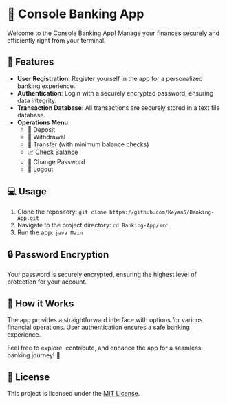 # 🏦 Console Banking App

Welcome to the Console Banking App! Manage your finances securely and efficiently right from your terminal.

## 🚀 Features

- **User Registration**: Register yourself in the app for a personalized banking experience.
- **Authentication**: Login with a securely encrypted password, ensuring data integrity.
- **Transaction Database**: All transactions are securely stored in a text file database.
- **Operations Menu**:
  - 💸 Deposit
  - 💸 Withdrawal
  - 💸 Transfer (with minimum balance checks)
  - 📈 Check Balance
  - 🔐 Change Password
  - 🚪 Logout

## 💻 Usage

1. Clone the repository: `git clone https://github.com/Keyan5/Banking-App.git`
2. Navigate to the project directory: `cd Banking-App/src`
3. Run the app: `java Main`

## 🔒 Password Encryption

Your password is securely encrypted, ensuring the highest level of protection for your account.

## 🌟 How it Works

The app provides a straightforward interface with options for various financial operations. User authentication ensures a safe banking experience.

Feel free to explore, contribute, and enhance the app for a seamless banking journey! 🚀

## 📝 License

This project is licensed under the [MIT License](LICENSE).

